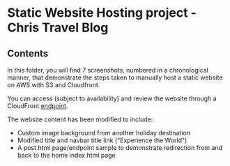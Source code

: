 # Static Website Hosting project - Chris Travel Blog

## Contents

In this folder, you will find 7 screenshots, numbered in a chronological manner, that demonstrate the steps taken to manually host a static website on AWS with S3 and Cloudfront.

You can access (subject to availability) and review the website through a CloudFront [endpoint](https://d3tad7qipx1i6z.cloudfront.net/).

The website content has been modified to include:

- Custom image background from another holiday destination
- Modified title and navbar title link ("Experience the World")
- A post.html page/endpoint sample to demonstrate redirection from and back to the home index.html page
